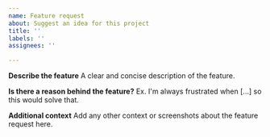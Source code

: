 ```yaml
---
name: Feature request
about: Suggest an idea for this project
title: ''
labels: ''
assignees: ''

---
```


**Describe the feature**
A clear and concise description of the feature.

**Is there a reason behind the feature?**
Ex. I'm always frustrated when [...] so this would solve that.

**Additional context**
Add any other context or screenshots about the feature request here.
